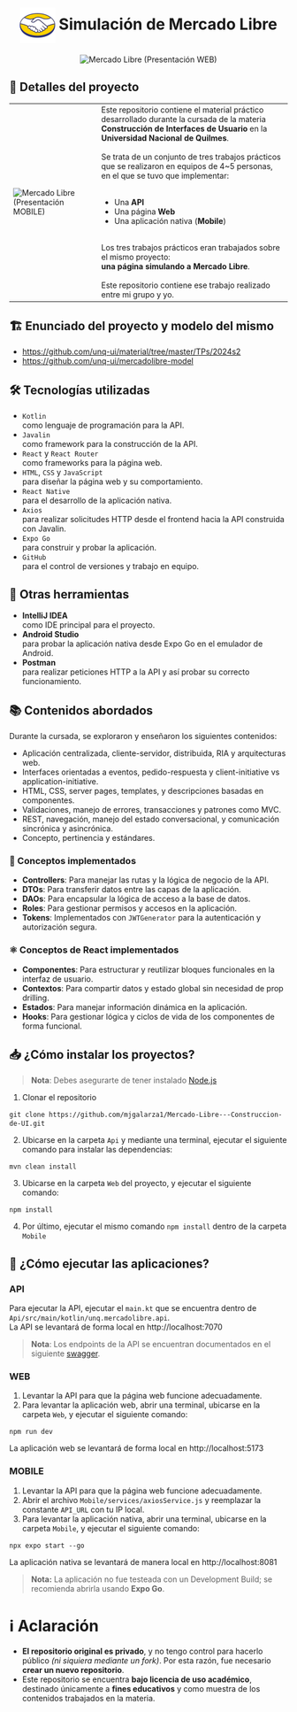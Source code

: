 <h1 align="center">
  <img align="center" src="Mobile/assets/images/favicon.png" alt="Mercado Libre (Logo)" border="0">  
  Simulación de Mercado Libre
</h1>

<p align="center">
  <img align="center" src="0. Github assets/mercado_libre_presentacion.gif" alt="Mercado Libre (Presentación WEB)" width="auto">
</p>

## 📝 Detalles del proyecto
<table>
  <tr>
    <td>
      <img src="0. Github assets/mercado_libre_mobile_presentacion.gif" 
           alt="Mercado Libre (Presentación MOBILE)" 
           width="250">
    </td>
    <td style="padding-left: 20px; vertical-align: top;">
      Este repositorio contiene el material práctico desarrollado durante la cursada de la materia 
      <strong>Construcción de Interfaces de Usuario</strong> en la 
      <strong>Universidad Nacional de Quilmes</strong>.<br><br>
      Se trata de un conjunto de tres trabajos prácticos que se realizaron en equipos de 4~5 personas, 
      en el que se tuvo que implementar:<br><br>
      <ul>
        <li>Una <strong>API</strong></li>
        <li>Una página <strong>Web</strong></li>
        <li>Una aplicación nativa (<strong>Mobile</strong>)</li>
      </ul><br>
      Los tres trabajos prácticos eran trabajados sobre el mismo proyecto:<br><strong>una página simulando a Mercado Libre</strong>.<br><br>
      Este repositorio contiene ese trabajo realizado entre mi grupo y yo.
    </td>
  </tr>
</table>

## 🏗️ Enunciado del proyecto y modelo del mismo

+ https://github.com/unq-ui/material/tree/master/TPs/2024s2
+ https://github.com/unq-ui/mercadolibre-model

## 🛠️ Tecnologías utilizadas
+ `Kotlin`<br> como lenguaje de programación para la API.
+ `Javalin`<br> como framework para la construcción de la API.
+ `React` y `React Router`<br> como frameworks para la página web.
+ `HTML`, `CSS` y `JavaScript`<br> para diseñar la página web y su comportamiento.
+ `React Native`<br> para el desarrollo de la aplicación nativa.
+ `Axios`<br> para realizar solicitudes HTTP desde el frontend hacia la API construida con Javalin.
+ `Expo Go`<br> para construir y probar la aplicación.
+ `GitHub`<br> para el control de versiones y trabajo en equipo.

## 🧰 Otras herramientas
+ **IntelliJ IDEA**<br> como IDE principal para el proyecto.
+ **Android Studio**<br> para probar la aplicación nativa desde Expo Go en el emulador de Android.
+ **Postman**<br> para realizar peticiones HTTP a la API y así probar su correcto funcionamiento.

## 📚 Contenidos abordados
Durante la cursada, se exploraron y enseñaron los siguientes contenidos:

+ Aplicación centralizada, cliente-servidor, distribuida, RIA y arquitecturas web.
+ Interfaces orientadas a eventos, pedido-respuesta y client-initiative vs application-initiative.
+ HTML, CSS, server pages, templates, y descripciones basadas en componentes.
+ Validaciones, manejo de errores, transacciones y patrones como MVC.
+ REST, navegación, manejo del estado conversacional, y comunicación sincrónica y asincrónica.
+ Concepto, pertinencia y estándares.

### 🔧 Conceptos implementados
+ **Controllers**: Para manejar las rutas y la lógica de negocio de la API.
+ **DTOs**: Para transferir datos entre las capas de la aplicación.
+ **DAOs**: Para encapsular la lógica de acceso a la base de datos.
+ **Roles**: Para gestionar permisos y accesos en la aplicación.
+ **Tokens**: Implementados con `JWTGenerator` para la autenticación y autorización segura.

### ⚛️ Conceptos de React implementados
+ **Componentes**: Para estructurar y reutilizar bloques funcionales en la interfaz de usuario.
+ **Contextos**: Para compartir datos y estado global sin necesidad de prop drilling.
+ **Estados**: Para manejar información dinámica en la aplicación.
+ **Hooks**: Para gestionar lógica y ciclos de vida de los componentes de forma funcional.

## 📥 ¿Cómo instalar los proyectos?
> **Nota**: Debes asegurarte de tener instalado [Node.js](https://nodejs.org/en)

1. Clonar el repositorio
```
git clone https://github.com/mjgalarza1/Mercado-Libre---Construccion-de-UI.git
```
2. Ubicarse en la carpeta `Api` y mediante una terminal, ejecutar el siguiente comando para instalar las dependencias:
```
mvn clean install
```
3. Ubicarse en la carpeta `Web` del proyecto, y ejecutar el siguiente comando:
```
npm install
```
4. Por último, ejecutar el mismo comando `npm install` dentro de la carpeta `Mobile`

## 🚀 ¿Cómo ejecutar las aplicaciones?
### API
Para ejecutar la API, ejecutar el `main.kt` que se encuentra dentro de `Api/src/main/kotlin/unq.mercadolibre.api`.<br>
La API se levantará de forma local en http://localhost:7070

> **Nota**: Los endpoints de la API se encuentran documentados en el siguiente [swagger](https://swaggers-virid.vercel.app/mercadolibre).

### WEB
1. Levantar la API para que la página web funcione adecuadamente.
2. Para levantar la aplicación web, abrir una terminal, ubicarse en la carpeta `Web`, y ejecutar el siguiente comando:
```
npm run dev
```
La aplicación web se levantará de forma local en http://localhost:5173
### MOBILE
1. Levantar la API para que la página web funcione adecuadamente.
2. Abrir el archivo `Mobile/services/axiosService.js` y reemplazar la constante `API_URL` con tu IP local.
3. Para levantar la aplicación nativa, abrir una terminal, ubicarse en la carpeta `Mobile`, y ejecutar el siguiente comando:
```
npx expo start --go
```
La aplicación nativa se levantará de manera local en http://localhost:8081

> **Nota:** La aplicación no fue testeada con un Development Build; se recomienda abrirla usando **Expo Go**.

# ℹ️ Aclaración
+ **El repositorio original es privado**, y no tengo control para hacerlo público _(ni siquiera mediante un fork)_. Por esta razón, fue necesario **crear un nuevo repositorio**.
+ Este repositorio se encuentra **bajo licencia de uso académico**, destinado únicamente a **fines educativos** y como muestra de los contenidos trabajados en la materia.
